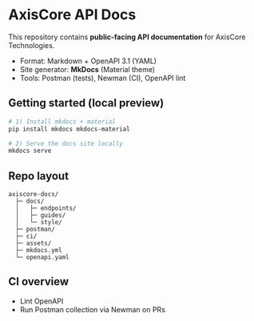 # AxisCore API Docs

This repository contains **public-facing API documentation** for AxisCore Technologies.

- Format: Markdown + OpenAPI 3.1 (YAML)
- Site generator: **MkDocs** (Material theme)
- Tools: Postman (tests), Newman (CI), OpenAPI lint

## Getting started (local preview)

```bash
# 1) Install mkdocs + material
pip install mkdocs mkdocs-material

# 2) Serve the docs site locally
mkdocs serve
```

## Repo layout

```
axiscore-docs/
  ├─ docs/
  │   ├─ endpoints/
  │   ├─ guides/
  │   └─ style/
  ├─ postman/
  ├─ ci/
  ├─ assets/
  ├─ mkdocs.yml
  └─ openapi.yaml
```

## CI overview
- Lint OpenAPI
- Run Postman collection via Newman on PRs
